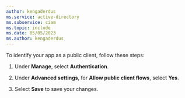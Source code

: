 ```yaml
---
author: kengaderdus
ms.service: active-directory
ms.subservice: ciam
ms.topic: include
ms.date: 05/05/2023
ms.author: kengaderdus
---
```

To identify your app as a public client, follow these steps:

1. Under **Manage**, select **Authentication**. 

1. Under **Advanced settings**, for **Allow public client flows**, select **Yes**. 

1. Select **Save** to save your changes.